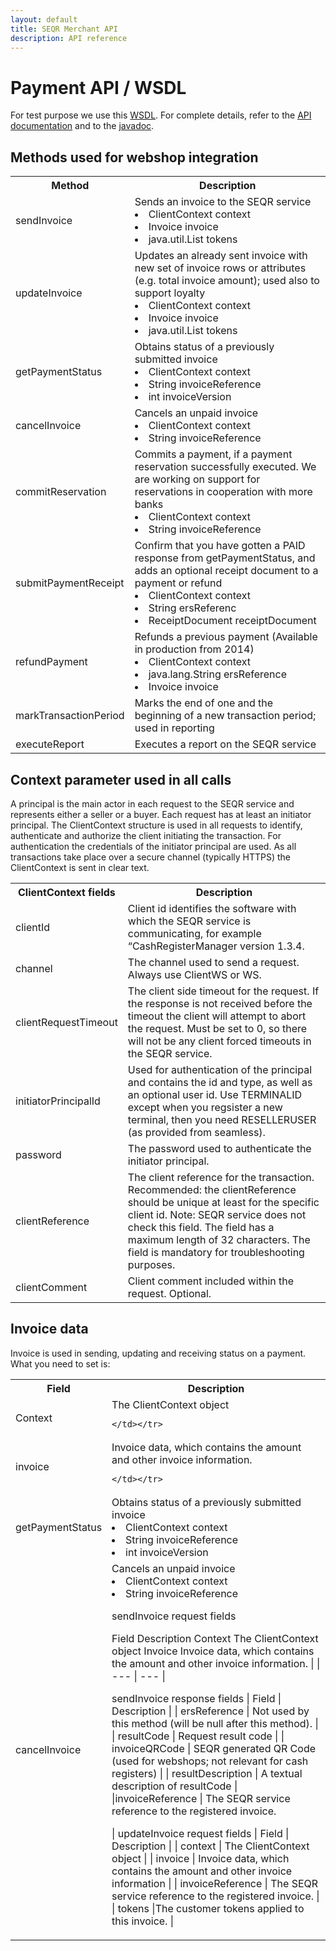 ```yaml
---
layout: default
title: SEQR Merchant API
description: API reference
---
```


# Payment API / WSDL

For test purpose we use this [WSDL](http://extdev4.seqr.se/extclientproxy/service/v2?wsdl).
For complete details, refer to the [API documentation](/downloads/ersifextclient-2.4.2.1-manual-SEQR.pdf)
and to the [javadoc](/downloads/ersifextclient-2.4.2.1-javadoc/). 

## Methods used for webshop integration 

<table>
<tr><th>Method</th><th>Description</th></tr>
<tr><td>sendInvoice</td>
    <td>Sends an invoice to the SEQR service 
        <li>ClientContext context</li>
        <li>Invoice invoice</li>
        <li>java.util.List<CustomerToken> tokens</li>
    </td></tr>
<tr><td>updateInvoice</td>
    <td>Updates an already sent invoice with new set of invoice rows or attributes (e.g. total invoice amount); used also to support loyalty
        <li>ClientContext context</li>
        <li>Invoice invoice</li>
        <li>java.util.List<CustomerToken> tokens</li>    
    </td></tr>
<tr><td>getPaymentStatus</td>
     <td>Obtains status of a previously submitted invoice
        <li>ClientContext context</li>
        <li>String invoiceReference</li>
        <li>int invoiceVersion</li>
     </td></tr>
<tr><td>cancelInvoice</td>
    <td>Cancels an unpaid invoice
        <li>ClientContext context</li>
        <li>String invoiceReference</li>
    </td></tr>
<tr><td>commitReservation</td>
    <td>Commits a payment, if a payment reservation successfully executed.
        We are working on support for reservations in cooperation with more banks
        <li>ClientContext context</li>
        <li>String invoiceReference</li>
    </td></tr>
<tr><td>submitPaymentReceipt</td>
    <td>Confirm that you have gotten a PAID response from getPaymentStatus, and adds an optional 
        receipt document to a payment or refund
        <li>ClientContext context</li>
        <li>String ersReferenc</li>
        <li>ReceiptDocument receiptDocument</li>
    </td></tr>
<tr><td>refundPayment</td>
    <td>Refunds a previous payment (Available in production from 2014)
        <li>ClientContext context</li>
        <li>java.lang.String ersReference</li>
        <li>Invoice invoice</li>
    </td></tr>
<tr><td>markTransactionPeriod</td>
    <td>Marks the end of one and the beginning of a new transaction period; used in reporting</td></tr>
<tr><td>executeReport</td>
    <td>Executes a report on the SEQR service</td></tr>
</table>

## Context parameter used in all calls

A principal is the main actor in each request to the SEQR service and represents either a seller or a buyer. Each request has at least an initiator principal.
The ClientContext structure is used in all requests to identify, authenticate and authorize the client initiating the transaction. For authentication the credentials of the initiator principal are used. As all transactions take place over a secure channel (typically HTTPS) the ClientContext is sent in clear text.

<table>
<tr><th>ClientContext fields</th><th>Description</th></tr>
<tr><td>clientId </td>
    <td> Client id identifies the software with which the SEQR service is communicating, for example “CashRegisterManager version 1.3.4.</td></tr>
<tr><td>channel </td>
    <td> The channel used to send a request. Always use ClientWS or WS. </td></tr>
<tr><td>clientRequestTimeout </td>
    <td> The client side timeout for the request. If the response is not received before the timeout the client will attempt to abort the request. Must be set to 0, so there will not be any client forced timeouts in the SEQR service. </td></tr>
<tr><td>initiatorPrincipalId </td>
    <td> Used for authentication of the principal and contains the id and type, as well as an optional user id. 
         Use TERMINALID except when you regsister a new terminal, then you need RESELLERUSER (as provided from seamless). 
    </td></tr>
<tr><td>password</td>
    <td>The password used to authenticate the initiator principal.</td></tr>
<tr><td>clientReference </td>
    <td>The client reference for the transaction.
        Recommended: the clientReference should be unique at least for the specific client id.
        Note: SEQR service does not check this field. The field has a maximum length of 32 characters. 
        The field is mandatory for troubleshooting purposes.
    </td></tr>
<tr><td>clientComment </td>
    <td>Client comment included within the request. Optional.</td></tr>
</table>

## Invoice data 

Invoice is used in sending, updating and receiving status on a payment. What you need to set is: 

<table>
<tr><th>Field</th><th>Description</th></tr>
<tr><td>Context</td>
    <td>The ClientContext object  
        
    </td></tr>
<tr><td>invoice</td>
    <td>Invoice data, which contains the amount and other invoice information.
           
    </td></tr>
<tr><td>getPaymentStatus</td>
     <td>Obtains status of a previously submitted invoice
        <li>ClientContext context</li>
        <li>String invoiceReference</li>
        <li>int invoiceVersion</li>
     </td></tr>
<tr><td>cancelInvoice</td>
    <td>Cancels an unpaid invoice
        <li>ClientContext context</li>
        <li>String invoiceReference</li>


sendInvoice request fields

Field           Description 
Context         The ClientContext object 
Invoice         Invoice data, which contains the amount and other invoice information. |
| --- | --- |

sendInvoice response fields
| Field | Description |
| ersReference | Not used by this method (will be null after this method). |
| resultCode | Request result code |
| invoiceQRCode | SEQR generated QR Code (used for webshops; not relevant for cash registers) |
| resultDescription | A textual description of resultCode  |
|invoiceReference  | The SEQR service reference to the registered invoice.

 |
updateInvoice request fields
| Field | Description |
| context | The ClientContext object |
| invoice | Invoice data, which contains the amount and other invoice information |
| invoiceReference | The SEQR service reference to the registered invoice. |
| tokens |The customer tokens applied to this invoice. |






